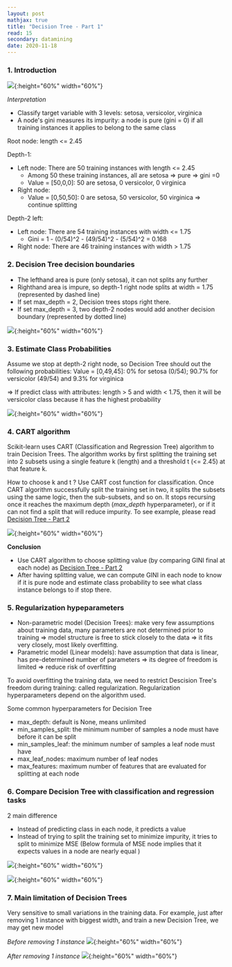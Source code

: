 ```yaml
---
layout: post
mathjax: true
title: "Decision Tree - Part 1"
read: 15
secondary: datamining
date: 2020-11-18
---
```


### 1. Introduction

![](/sources/datamining-decision-tree-1.png){:height="60%" width="60%"}

*Interpretation*

+ Classify target variable with 3 levels: setosa, versicolor, virginica
+ A node's gini measures its impurity: a node is pure (gini = 0) if all training instances it applies to belong to the same class

Root node: length <= 2.45

Depth-1:

+ Left node: There are 50 training instances with length <= 2.45
  + Among 50 these training instances, all are setosa => pure => gini =0
  + Value = [50,0,0]: 50 are setosa, 0 versicolor, 0 virginica
+ Right node: 
  + Value = [0,50,50]: 0 are setosa, 50 versicolor, 50 virginica => continue splitting
  
Depth-2 left:

+ Left node: There are 54 training instances with width <= 1.75
  + Gini = 1 - (0/54)^2 - (49/54)^2 - (5/54)^2 = 0.168
+ Right node: There are 46 training instances with width > 1.75

### 2. Decision Tree decision boundaries

- The lefthand area is pure (only setosa), it can not splits any further
- Righthand area is impure, so depth-1 right node splits at width = 1.75 (represented by dashed line)
- If set max_depth = 2, Decision trees stops right there.
- If set max_depth = 3, two depth-2 nodes would add another decision boundary (represented by dotted line)
  
![](/sources/datamining-decision-tree-2.png){:height="60%" width="60%"}

### 3. Estimate Class Probabilities 

Assume we stop at depth-2 right node, so Decision Tree should out the following probabilities: Value = [0,49,45]: 0% for setosa (0/54); 90.7% for versicolor (49/54) and 9.3% for virginica 

=> If predict class with attributes: length > 5 and width < 1.75, then it will be versicolor class because it has the highest probability

![](/sources/datamining-decision-tree-3.png){:height="60%" width="60%"}

### 4. CART algorithm

Scikit-learn uses CART (Classification and Regression Tree) algorithm to train Decision Trees. The algorithm works by first splitting the training set into 2 subsets using a single feature k (length) and a threshold t (<= 2.45) at that feature k. 

How to choose k and t ? Use CART cost function for classification. Once CART algorithm successfully split the training set in two, it splits the subsets using the same logic, then the sub-subsets, and so on. It stops recursing once it reaches the maximum depth (*max_depth* hyperparameter), or if it can not find a split that will reduce impurity. To see example, please read [Decision Tree - Part 2](2011-11-11-Decision-Tree.md)

![](/sources/datamining-decision-tree-4.png){:height="60%" width="60%"}

**Conclusion**

+ Use CART algorithm to choose splitting value (by comparing GINI final at each node) as [Decision Tree - Part 2](2011-11-11-Decision-Tree.md)
+ After having splitting value, we can compute GINI in each node to know if it is pure node and estimate class probability to see what class instance belongs to if stop there. 

### 5. Regularization hypeparameters

- Non-parametric model (Decision Trees): make very few assumptions about training data, many parameters are not determined prior to training => model structure is free to stick closely to the data => it fits very closely, most likely overfitting. 
- Parametric model (Linear models): have assumption that data is linear, has pre-determined number of parameters => its degree of freedom is limited => reduce risk of overfitting

To avoid overfitting the training data, we need to restrict Descision Tree's freedom during training: called regularization. Regularization hyperparameters depend on the algorithm used. 

Some common hyperparameters for Decision Tree
+ max_depth: default is None, means unlimited
+ min_samples_split: the minimum number of samples a node must have before it can be split
+ min_samples_leaf: the minimum number of samples a leaf node must have 
+ max_leaf_nodes: maximum number of leaf nodes
+ max_features: maximum number of features that are evaluated for splitting at each node

### 6. Compare Decision Tree with classification and regression tasks

2 main difference

+ Instead of predicting class in each node, it predicts a value
+ Instead of trying to split the training set to minimize impurity, it tries to split to minimize MSE (Below formula of MSE node implies that it expects values in a node are nearly equal )

![](/sources/datamining-decision-tree-5.png){:height="60%" width="60%"}

![](/sources/datamining-decision-tree-6.png){:height="60%" width="60%"}

### 7. Main limitation of Decision Trees

Very sensitive to small variations in the training data. For example, just after removing 1 instance with biggest width, and train a new Decision Tree, we may get new model

*Before removing 1 instance*
![](/sources/datamining-decision-tree-2.png){:height="60%" width="60%"}

*After removing 1 instance*
![](/sources/datamining-decision-tree-7.png){:height="60%" width="60%"}
